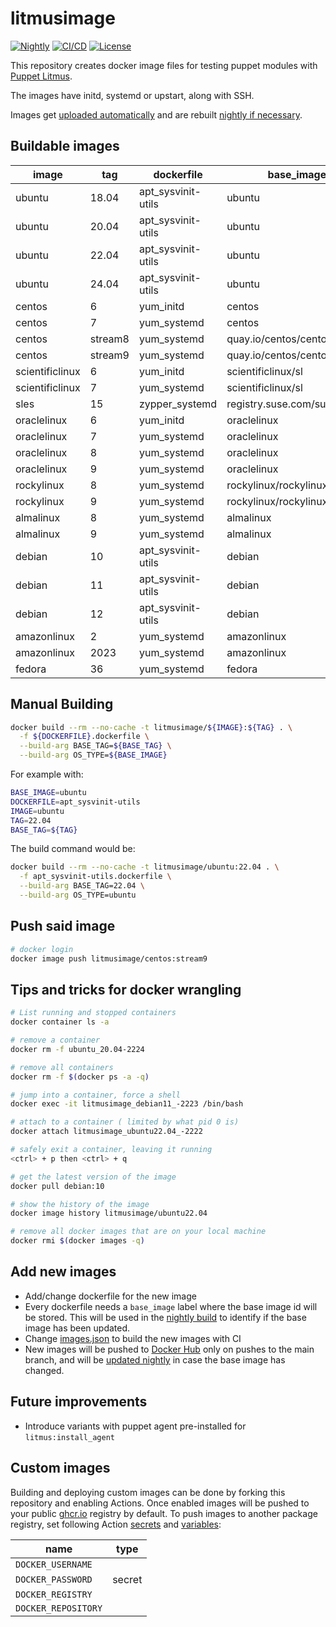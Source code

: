 # litmusimage

[![Nightly][nightly-badge]][nightly-workflow]
[![CI/CD][ci-badge]][ci-workflow]
[![License][license-badge]](LICENSE)

This repository creates docker image files for testing puppet modules with
[Puppet Litmus][1].

The images have initd, systemd or upstart, along with SSH.

Images get [uploaded automatically][2] and are rebuilt [nightly if necessary][3].

## Buildable images

| image           | tag     | dockerfile         | base_image            | base_tag |
| -----           | ---     | ----------         | ----------            | -------- |
| ubuntu          | 18.04   | apt_sysvinit-utils | ubuntu                | 18.04 |
| ubuntu          | 20.04   | apt_sysvinit-utils | ubuntu                | 20.04 |
| ubuntu          | 22.04   | apt_sysvinit-utils | ubuntu                | 22.04 |
| ubuntu          | 24.04   | apt_sysvinit-utils | ubuntu                | 24.04 |
| centos          | 6       | yum_initd          | centos                | 6 |
| centos          | 7       | yum_systemd        | centos                | 7 |
| centos          | stream8 | yum_systemd        | quay.io/centos/centos | stream8 |
| centos          | stream9 | yum_systemd        | quay.io/centos/centos | stream9 |
| scientificlinux | 6       | yum_initd          | scientificlinux/sl    | 6 |
| scientificlinux | 7       | yum_systemd        | scientificlinux/sl    | 7 |
| sles            | 15      | zypper_systemd     | registry.suse.com/suse/sle15 | 15.5 |
| oraclelinux     | 6       | yum_initd          | oraclelinux           | 6 |
| oraclelinux     | 7       | yum_systemd        | oraclelinux           | 7 |
| oraclelinux     | 8       | yum_systemd        | oraclelinux           | 8 |
| oraclelinux     | 9       | yum_systemd        | oraclelinux           | 9 |
| rockylinux      | 8       | yum_systemd        | rockylinux/rockylinux | 8 |
| rockylinux      | 9       | yum_systemd        | rockylinux/rockylinux | 9 |
| almalinux       | 8       | yum_systemd        | almalinux             | 8 |
| almalinux       | 9       | yum_systemd        | almalinux             | 9 |
| debian          | 10      | apt_sysvinit-utils | debian                | 10 |
| debian          | 11      | apt_sysvinit-utils | debian                | bullseye |
| debian          | 12      | apt_sysvinit-utils | debian                | 12 |
| amazonlinux     | 2       | yum_systemd        | amazonlinux           | 2 |
| amazonlinux     | 2023    | yum_systemd        | amazonlinux           | 2023 |
| fedora          | 36      | yum_systemd        | fedora                | 36 |

## Manual Building

```bash
docker build --rm --no-cache -t litmusimage/${IMAGE}:${TAG} . \
  -f ${DOCKERFILE}.dockerfile \
  --build-arg BASE_TAG=${BASE_TAG} \
  --build-arg OS_TYPE=${BASE_IMAGE}
```

For example with:

```bash
BASE_IMAGE=ubuntu
DOCKERFILE=apt_sysvinit-utils
IMAGE=ubuntu
TAG=22.04
BASE_TAG=${TAG}
```

The build command would be:

```bash
docker build --rm --no-cache -t litmusimage/ubuntu:22.04 . \
  -f apt_sysvinit-utils.dockerfile \
  --build-arg BASE_TAG=22.04 \
  --build-arg OS_TYPE=ubuntu
```

## Push said image

```bash
# docker login
docker image push litmusimage/centos:stream9
```

## Tips and tricks for docker wrangling

```bash
# List running and stopped containers
docker container ls -a

# remove a container
docker rm -f ubuntu_20.04-2224

# remove all containers
docker rm -f $(docker ps -a -q)

# jump into a container, force a shell
docker exec -it litmusimage_debian11_-2223 /bin/bash

# attach to a container ( limited by what pid 0 is)
docker attach litmusimage_ubuntu22.04_-2222

# safely exit a container, leaving it running
<ctrl> + p then <ctrl> + q

# get the latest version of the image
docker pull debian:10

# show the history of the image
docker image history litmusimage/ubuntu22.04

# remove all docker images that are on your local machine
docker rmi $(docker images -q)
```

## Add new images

* Add/change dockerfile for the new image
* Every dockerfile needs a `base_image` label where the base image id will be
  stored. This will be used in the [nightly build][3] to identify if the base image
  has been updated.
* Change [images.json][4] to build the new images with CI
* New images will be pushed to [Docker Hub][2] only on pushes to the main branch,
  and will be [updated nightly][3] in case the base image has changed.

## Future improvements

* Introduce variants with puppet agent pre-installed for `litmus:install_agent`

## Custom images

Building and deploying custom images can be done by forking this repository and
enabling Actions. Once enabled images will be pushed to your public [ghcr.io][5]
registry by default. To push images to another package registry, set following
Action [secrets][6] and [variables][7]:

| name                | type   |
| ------------------- | ------ |
| `DOCKER_USERNAME`   |        |
| `DOCKER_PASSWORD`   | secret |
| `DOCKER_REGISTRY`   |        |
| `DOCKER_REPOSITORY` |        |

[1]: https://github.com/puppetlabs/puppetlitmus
[2]: ../../packages
[2]: https://hub.docker.com/u/litmusimage
[3]: .github/workflows/nightly.yml
[4]: images.json
[5]: https://ghcr.io
[6]: https://docs.github.com/en/actions/security-guides/using-secrets-in-github-actions
[7]: https://docs.github.com/en/actions/learn-github-actions/variables

[nightly-badge]: ../../actions/workflows/nightly.yml/badge.svg
[nightly-workflow]: ../../actions/workflows/nightly.yml
[ci-badge]: ../../actions/workflows/ci.yml/badge.svg
[ci-workflow]: ../../actions/workflows/ci.yml
[license-badge]: https://img.shields.io/badge/License-Apache_2.0-blue.svg
